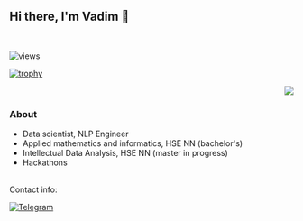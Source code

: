 ## Hi there, I'm Vadim 👋


<!-- 
<dev>
<img align='right' src="https://github-readme-stats.vercel.app/api/top-langs/?username=virtualroyalty&layout=compact" alt="GitHub Top Languages"/>


</dev> -->
<br>

![views](https://komarev.com/ghpvc/?username=VirtualRoyalty)

[![trophy](https://github-profile-trophy.vercel.app/?username=VirtualRoyalty&no-frame=true&theme=darkhub)](https://github.com/ryo-ma/github-profile-trophy)


<dev>
<img align='right' src="https://github-readme-stats.vercel.app/api?username=VirtualRoyalty&count_private=true&show_icons=true&theme=apprentice" />

</dev>
<br>


### About
- Data scientist, NLP Engineer
- Applied mathematics and informatics, HSE NN (bachelor's)
- Intellectual Data Analysis, HSE NN (master in progress)
- Hackathons



<br>
Contact info:

[![Telegram](https://img.shields.io/badge/Telegram-2CA5E0?style=for-the-badge&logo=telegram&logoColor=white)](https://t.me/vadik_alp)
<br>




